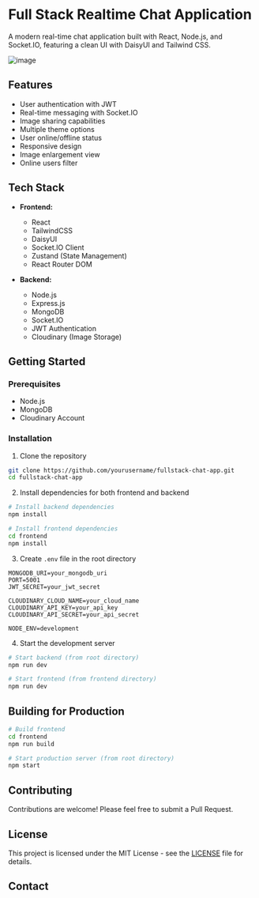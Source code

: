 # Full Stack Realtime Chat Application

A modern real-time chat application built with React, Node.js, and Socket.IO, featuring a clean UI with DaisyUI and Tailwind CSS.

![image](https://github.com/user-attachments/assets/d870784d-9509-4dd7-8447-9a460f82fcfb)




## Features

- User authentication with JWT
- Real-time messaging with Socket.IO
- Image sharing capabilities
- Multiple theme options
- User online/offline status
- Responsive design
- Image enlargement view
- Online users filter

## Tech Stack

- **Frontend:**

  - React
  - TailwindCSS
  - DaisyUI
  - Socket.IO Client
  - Zustand (State Management)
  - React Router DOM

- **Backend:**
  - Node.js
  - Express.js
  - MongoDB
  - Socket.IO
  - JWT Authentication
  - Cloudinary (Image Storage)

## Getting Started

### Prerequisites

- Node.js
- MongoDB
- Cloudinary Account

### Installation

1. Clone the repository

```bash
git clone https://github.com/yourusername/fullstack-chat-app.git
cd fullstack-chat-app
```

2. Install dependencies for both frontend and backend

```bash
# Install backend dependencies
npm install

# Install frontend dependencies
cd frontend
npm install
```

3. Create `.env` file in the root directory

```env
MONGODB_URI=your_mongodb_uri
PORT=5001
JWT_SECRET=your_jwt_secret

CLOUDINARY_CLOUD_NAME=your_cloud_name
CLOUDINARY_API_KEY=your_api_key
CLOUDINARY_API_SECRET=your_api_secret

NODE_ENV=development
```

4. Start the development server

```bash
# Start backend (from root directory)
npm run dev

# Start frontend (from frontend directory)
npm run dev
```

## Building for Production

```bash
# Build frontend
cd frontend
npm run build

# Start production server (from root directory)
npm start
```

## Contributing

Contributions are welcome! Please feel free to submit a Pull Request.

## License

This project is licensed under the MIT License - see the [LICENSE](LICENSE) file for details.

## Contact
